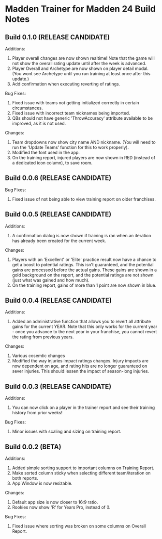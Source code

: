 # Madden Trainer for Madden 24 Build Notes

## Build 0.1.0 (RELEASE CANDIDATE)
Additions:
1. Player overall changes are now shown realtime!  Note that the game will not show the overall rating update until after the week is advanced.
2. Player Overall and Archetype are now shown on player detail modal. (You wont see Archetype until you run training at least once after this update.)
3. Add confirmation when executing reverting of ratings.

Bug Fixes:
1. Fixed issue with teams not getting initialized correctly in certain circumstances.
2. Fixed issue with incorrect team nicknames being imported.
3. QBs should not have generic 'ThrowAccuracy' attribute available to be improved, as it is not used.

Changes:
1. Team dropdowns now show city name AND nickname. (You will need to run the 'Update Teams' function for this to work properly).
2. Modified the font used in the app.
3. On the training report, injured players are now shown in RED (instead of a dedicated icon column), to save room.
   
## Build 0.0.6 (RELEASE CANDIDATE)
Bug Fixes:
1. Fixed issue of not being able to view training report on older franchises.
   
## Build 0.0.5 (RELEASE CANDIDATE)

Additions:
1. A confirmation dialog is now shown if training is ran when an iteration has already been created for the current week.

Changes:
1. Players with an 'Excellent' or 'Elite' practice result now have a chance to get a boost to potential ratings.  This isn't guaranteed, and the potential gains are processed before the actual gains. These gains are shown in a gold background on the report, and the potential ratings are not shown (just what was gained and how much).
2. On the training report, gains of more than 1 point are now shown in blue.


## Build 0.0.4 (RELEASE CANDIDATE)

Additions:
1. Added an administrative function that allows you to revert all attribute gains for the current YEAR. Note that this only works for the current year - once you advance to the next year in your franchise, you cannot revert the rating from previous years.

Changes:
1. Various cosemtic changes
2. Modified the way injuries impact ratings changes.  Injury impacts are now dependent on age, and rating hits are no longer guaranteed on sever injuries. This should lessen the impact of season-long injuries.

## Build 0.0.3 (RELEASE CANDIDATE)

Additions:
1. You can now click on a player in the trainer report and see their training history from prior weeks!

Bug Fixes:
1. Minor issues with scaling and sizing on training report.

## Build 0.0.2 (BETA)

Additions:
1. Added simple sorting support to important columns on Training Report.
2. Make sorted column sticky when selecting different team/iteration on both reports.
3. App Window is now resizable.

Changes:
1. Default app size is now closer to 16:9 ratio.
2. Rookies now show 'R' for Years Pro, instead of 0.

Bug Fixes:
1. Fixed issue where sorting was broken on some columns on Overall Report.

